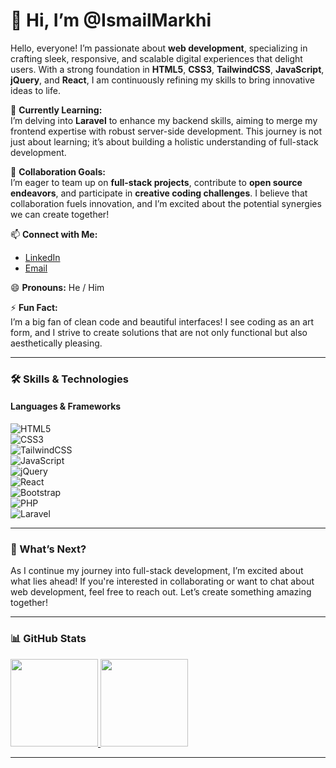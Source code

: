 # 👋 Hi, I’m @IsmailMarkhi

Hello, everyone! I’m passionate about **web development**, specializing in crafting sleek, responsive, and scalable digital experiences that delight users. With a strong foundation in **HTML5**, **CSS3**, **TailwindCSS**, **JavaScript**, **jQuery**, and **React**, I am continuously refining my skills to bring innovative ideas to life.

🌱 **Currently Learning:**  
I’m delving into **Laravel** to enhance my backend skills, aiming to merge my frontend expertise with robust server-side development. This journey is not just about learning; it’s about building a holistic understanding of full-stack development.

💞 **Collaboration Goals:**  
I’m eager to team up on **full-stack projects**, contribute to **open source endeavors**, and participate in **creative coding challenges**. I believe that collaboration fuels innovation, and I’m excited about the potential synergies we can create together!

📫 **Connect with Me:**  
- [LinkedIn](https://www.linkedin.com/in/ismail-markhi-a67033317/)  
- [Email](mailto:ismailmarkhi17@gmail.com)  

😄 **Pronouns:** He / Him  

⚡ **Fun Fact:**  
I’m a big fan of clean code and beautiful interfaces! I see coding as an art form, and I strive to create solutions that are not only functional but also aesthetically pleasing.

---

### 🛠 Skills & Technologies

#### Languages & Frameworks

![HTML5](https://img.shields.io/badge/-HTML5-000?&logo=html5)  
![CSS3](https://img.shields.io/badge/-CSS3-000?&logo=css3)  
![TailwindCSS](https://img.shields.io/badge/-TailwindCSS-000?&logo=tailwind-css)  
![JavaScript](https://img.shields.io/badge/-JavaScript-000?&logo=javascript)  
![jQuery](https://img.shields.io/badge/-jQuery-000?&logo=jquery)  
![React](https://img.shields.io/badge/-React-000?&logo=react)  
![Bootstrap](https://img.shields.io/badge/-Bootstrap-000?&logo=bootstrap)  
![PHP](https://img.shields.io/badge/-PHP-000?&logo=php)  
![Laravel](https://img.shields.io/badge/-Laravel-000?&logo=laravel)  

---

### 🚀 What’s Next?

As I continue my journey into full-stack development, I’m excited about what lies ahead! If you're interested in collaborating or want to chat about web development, feel free to reach out. Let’s create something amazing together!

---

### 📊 GitHub Stats

<a href="https://github.com/IsmailMarkhi" target="_blank" rel="noopener noreferrer">
  <img height="140px" src="https://github-readme-stats.vercel.app/api?username=IsmailMarkhi&hide_title=true&hide_border=true&show_icons=true&include_all_commits=true&count_private=true&line_height=21&text_color=000&icon_color=000&bg_color=0,4ade80,22c55e,16a34a&theme=graywhite" />
  <img height="140px" src="https://github-readme-stats.vercel.app/api/top-langs/?username=IsmailMarkhi&hide=html&hide_title=true&hide_border=true&layout=compact&langs_count=6&text_color=000&icon_color=000&bg_color=0,4ade80,22c55e,16a34a&theme=graywhite" />
</a>

---

<!---
IsmailMarkhi/IsmailMarkhi is a ✨ special ✨ repository because its `README.md` appears on your GitHub profile.
--->
